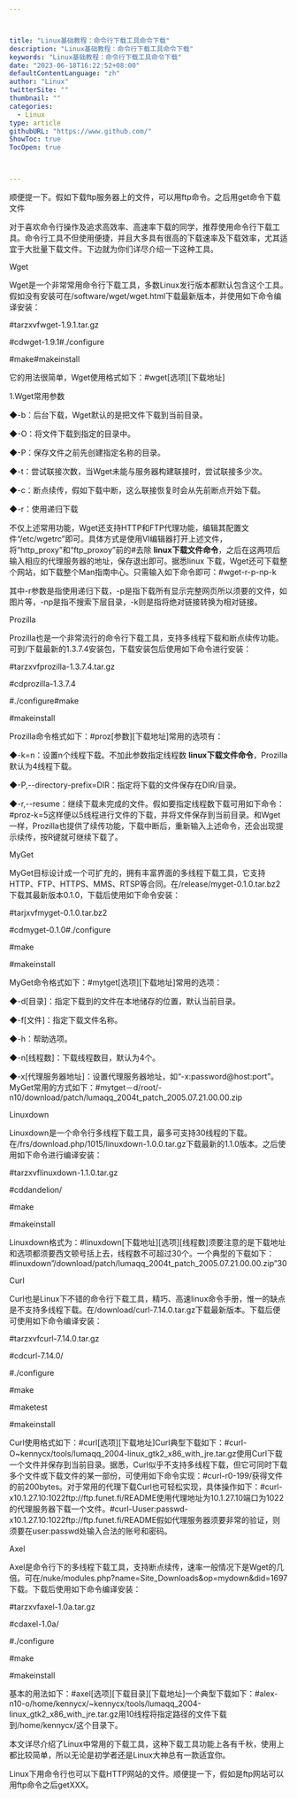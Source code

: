 ```yaml
---



title: "Linux基础教程：命令行下载工具命令下载"
description: "Linux基础教程：命令行下载工具命令下载"
keywords: "Linux基础教程：命令行下载工具命令下载"
date: "2023-06-18T16:22:52+08:00"
defaultContentLanguage: "zh"
author: "Linux"
twitterSite: ""
thumbnail: ""
categories:
  - Linux
type: article
githubURL: "https://www.github.com/"
ShowToc: true
TocOpen: true



---
```


顺便提一下。假如下载ftp服务器上的文件，可以用ftp命令。之后用get命令下载文件

对于喜欢命令行操作及追求高效率、高速率下载的同学，推荐使用命令行下载工具。命令行工具不但使用便捷，并且大多具有很高的下载速率及下载效率，尤其适宜于大批量下载文件。下边就为你们详尽介绍一下这种工具。

Wget

Wget是一个非常常用命令行下载工具，多数Linux发行版本都默认包含这个工具。假如没有安装可在/software/wget/wget.html下载最新版本，并使用如下命令编译安装：

#tarzxvfwget-1.9.1.tar.gz

#cdwget-1.9.1#./configure

#make#makeinstall

它的用法很简单，Wget使用格式如下：#wget[选项][下载地址]

1.Wget常用参数

◆-b：后台下载，Wget默认的是把文件下载到当前目录。

◆-O：将文件下载到指定的目录中。

◆-P：保存文件之前先创建指定名称的目录。

◆-t：尝试联接次数，当Wget未能与服务器构建联接时，尝试联接多少次。

◆-c：断点续传，假如下载中断，这么联接恢复时会从先前断点开始下载。

◆-r：使用递归下载

不仅上述常用功能，Wget还支持HTTP和FTP代理功能，编辑其配置文件“/etc/wgetrc”即可。具体方式是使用VI编辑器打开上述文件，将“http_proxy”和“ftp_proxoy”前的#去除 **linux下载文件命令**，之后在这两项后输入相应的代理服务器的地址，保存退出即可。据悉linux 下载，Wget还可下载整个网站，如下载整个Man指南中心。只需输入如下命令即可：#wget-r-p-np-k

其中-r参数是指使用递归下载，-p是指下载所有显示完整网页所以须要的文件，如图片等，-np是指不搜索下层目录，-k则是指将绝对链接转换为相对链接。

Prozilla

Prozilla也是一个非常流行的命令行下载工具，支持多线程下载和断点续传功能。可到/下载最新的1.3.7.4安装包，下载安装包后使用如下命令进行安装：

#tarzxvfprozilla-1.3.7.4.tar.gz

#cdprozilla-1.3.7.4

#./configure#make

#makeinstall

Prozilla命令格式如下：#proz[参数][下载地址]常用的选项有：

◆-k=n：设置n个线程下载。不加此参数指定线程数 **linux下载文件命令**，Prozilla默认为4线程下载。

◆-P,--directory-prefix=DIR：指定将下载的文件保存在DIR/目录。

◆-r,--resume：继续下载未完成的文件。假如要指定线程数下载可用如下命令：#proz-k=5这样便以5线程进行文件的下载，并将文件保存到当前目录。和Wget一样，Prozilla也提供了续传功能，下载中断后，重新输入上述命令，还会出现提示续传，按R键就可继续下载了。

MyGet

MyGet目标设计成一个可扩充的，拥有丰富界面的多线程下载工具，它支持HTTP、FTP、HTTPS、MMS、RTSP等合同。在/release/myget-0.1.0.tar.bz2下载其最新版本0.1.0，下载后使用如下命令安装：

#tarjxvfmyget-0.1.0.tar.bz2

#cdmyget-0.1.0#./configure

#make

#makeinstall

MyGet命令格式如下：#mytget[选项][下载地址]常用的选项：

◆-d[目录]：指定下载到的文件在本地储存的位置，默认当前目录。

◆-f[文件]：指定下载文件名称。

◆-h：帮助选项。

◆-n[线程数]：下载线程数目，默认为4个。

◆-x[代理服务器地址]：设置代理服务器地址，如“-x:password@host:port”。MyGet常用的方式如下：#mytget－d/root/-n10/download/patch/lumaqq_2004t_patch_2005.07.21.00.00.zip

Linuxdown

Linuxdown是一个命令行多线程下载工具，最多可支持30线程的下载。在/frs/download.php/1015/linuxdown-1.0.0.tar.gz下载最新的1.1.0版本。之后使用如下命令进行编译安装：

#tarzxvflinuxdown-1.1.0.tar.gz

#cddandelion/

#make

#makeinstall

Linuxdown格式为：#linuxdown[下载地址][选项][线程数]须要注意的是下载地址和选项都须要西文顿号括上去，线程数不可超过30个。一个典型的下载如下：#linuxdown”/download/patch/lumaqq_2004t_patch_2005.07.21.00.00.zip”30

Curl

Curl也是Linux下不错的命令行下载工具，精巧、高速linux命令手册，惟一的缺点是不支持多线程下载。在/download/curl-7.14.0.tar.gz下载最新版本。下载后便可使用如下命令编译安装：

#tarzxvfcurl-7.14.0.tar.gz

#cdcurl-7.14.0/

#./configure

#make

#maketest

#makeinstall

Curl使用格式如下：#curl[选项][下载地址]Curl典型下载如下：#curl-O~kennycx/tools/lumaqq_2004-linux_gtk2_x86_with_jre.tar.gz使用Curl下载一个文件并保存到当前目录。据悉，Curl似乎不支持多线程下载，但它可同时下载多个文件或下载文件的某一部份，可使用如下命令实现：#curl-r0-199/获得文件的前200bytes。对于常用的代理下载Curl也可轻松实现，具体操作如下：#curl-x10.1.27.10:1022ftp://ftp.funet.fi/README使用代理地址为10.1.27.10端口为1022的代理服务器下载一个文件。#curl-Uuser:passwd-x10.1.27.10:1022ftp://ftp.funet.fi/README假如代理服务器须要非常的验证，则须要在user:passwd处输入合法的账号和密码。

Axel

Axel是命令行下的多线程下载工具，支持断点续传，速率一般情况下是Wget的几倍。可在/nuke/modules.php?name=Site_Downloads&op=mydown&did=1697下载。下载后使用如下命令编译安装：

#tarzxvfaxel-1.0a.tar.gz

#cdaxel-1.0a/

#./configure

#make

#makeinstall

基本的用法如下：#axel[选项][下载目录][下载地址]一个典型下载如下：#alex-n10-o/home/kennycx/~kennycx/tools/lumaqq_2004-linux_gtk2_x86_with_jre.tar.gz用10线程将指定路径的文件下载到/home/kennycx/这个目录下。

本文详尽介绍了Linux中常用的下载工具，这种下载工具功能上各有千秋，使用上都比较简单，所以无论是初学者还是Linux大神总有一款适宜你。

Linux下用命令行也可以下载HTTP网站的文件。顺便提一下，假如是ftp网站可以用ftp命令之后getXXX。